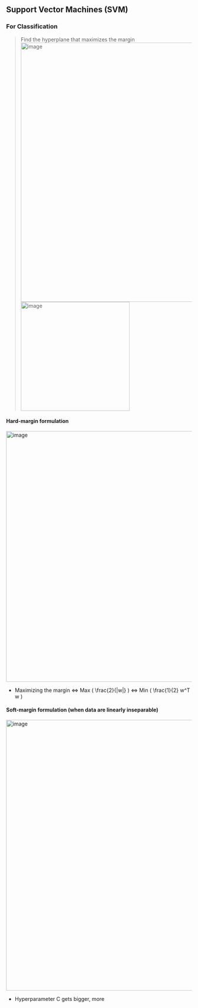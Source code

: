 ## Support Vector Machines (SVM)

### For Classification
> Find the hyperplane that maximizes the margin 
<img width="702" alt="image" src="https://github.com/user-attachments/assets/47956d56-dbb8-4855-8bfd-99a90d18d6ec"> <img width="295" alt="image" src="https://github.com/user-attachments/assets/ca1052fd-9e83-45f1-a181-ca38b4fe40da">

#### Hard-margin formulation
<img width="679" alt="image" src="https://github.com/user-attachments/assets/b8423975-4a1b-48f5-a89d-e68506c28bc0">

- Maximizing the margin
    <=> Max \( \frac{2}{|w|} \)
    <=> Min \( \frac{1}{2} w^T w \)
    
#### Soft-margin formulation (when data are linearly inseparable)
<img width="733" alt="image" src="https://github.com/user-attachments/assets/c49f1dca-c4c4-4dc1-8c5e-c648de064624">

- Hyperparameter C gets bigger, more 